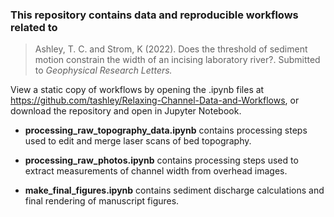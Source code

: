 ###  This repository contains data and reproducible workflows related to

> Ashley, T. C. and Strom, K (2022). Does the threshold of sediment motion constrain the width of an incising laboratory river?. Submitted to *Geophysical Research Letters.*

View a static copy of workflows by opening the .ipynb files at https://github.com/tashley/Relaxing-Channel-Data-and-Workflows, or download the repository and open in Jupyter Notebook.

- **processing_raw_topography_data.ipynb** contains processing steps used to edit and merge laser scans of bed topography.

- **processing_raw_photos.ipynb** contains processing steps used to extract measurements of channel width from overhead images.

- **make_final_figures.ipynb** contains sediment discharge calculations and final rendering of manuscript figures.